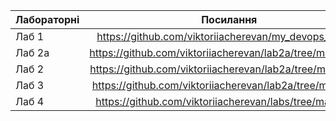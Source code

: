 
| Лабораторні | Посилання                                                                         |
| ---------------- |:---------------------------------:                                             |
| Лаб 1             | https://github.com/viktoriiacherevan/my_devops_course |
| Лаб 2а           | https://github.com/viktoriiacherevan/lab2a/tree/main/lab2a |
| Лаб 2             | https://github.com/viktoriiacherevan/lab2a/tree/main/lab_2 |
| Лаб 3             |https://github.com/viktoriiacherevan/lab2a/tree/main/lab3   |
| Лаб 4             |https://github.com/viktoriiacherevan/labs/tree/main/lab4   |
